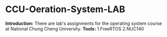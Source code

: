# CCU-Oeration-System-LAB

**Introduction:**
There are lab's assignments for the operating system course at National Chung Cheng University. 
**Tools:**
1.FreeRTOS
2.NUC140 
